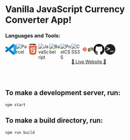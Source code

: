 # Vanilla JavaScript Currency Converter App!

### Languages and Tools:

<img align="left" alt="Visual Studio Code" width="35px" src="https://raw.githubusercontent.com/github/explore/80688e429a7d4ef2fca1e82350fe8e3517d3494d/topics/visual-studio-code/visual-studio-code.png" />
<img title="Parcel" align="left" alt="Parcel" width="35px" src="https://parceljs.org/assets/og.png" />
<img title="HTML5" align="left" alt="HTML5" width="35px" src="https://raw.githubusercontent.com/github/explore/80688e429a7d4ef2fca1e82350fe8e3517d3494d/topics/html/html.png" />
<img title="JavaScript" align="left" alt="JavaScript" width="35px" src="https://upload.wikimedia.org/wikipedia/commons/thumb/9/99/Unofficial_JavaScript_logo_2.svg/2048px-Unofficial_JavaScript_logo_2.svg.png" />
<img title="Babel" align="left" alt="Babel" width="35px" src="https://user-images.githubusercontent.com/3025322/87547253-bf050400-c6a2-11ea-950a-280311bc6cc8.png" />
<img title="PostCSS" align="left"  alt="PostCSS" width="35px" src="https://camo.githubusercontent.com/a2ebaaedf9af41416a2717b3a28f405b39535397f4463c5c5119146c84c240f9/68747470733a2f2f706f73746373732e6f72672f6c6f676f2e737667" />
<img title="CSS3" align="left"  alt="CSS3" width="35px" src="https://www.pngitem.com/pimgs/m/198-1985012_transparent-css3-logo-png-css-logo-transparent-background.png" />
<img title="Git" align="left" alt="Git" width="35px" src="https://raw.githubusercontent.com/github/explore/80688e429a7d4ef2fca1e82350fe8e3517d3494d/topics/git/git.png" />
<img title="GitHub" align="left" alt="GitHub" width="35px" src="https://raw.githubusercontent.com/github/explore/78df643247d429f6cc873026c0622819ad797942/topics/github/github.png" />
<img title="Terminal" align="left" alt="Terminal" width="35px" src="https://raw.githubusercontent.com/github/explore/80688e429a7d4ef2fca1e82350fe8e3517d3494d/topics/terminal/terminal.png" />
<br />
<br />

[🔗 Live Website 🔗](https://vanilla-currency-converter.netlify.com)

<br />
<br />

## To make a development server, run:

    npm start

## To make a build directory, run:

    npm run build
